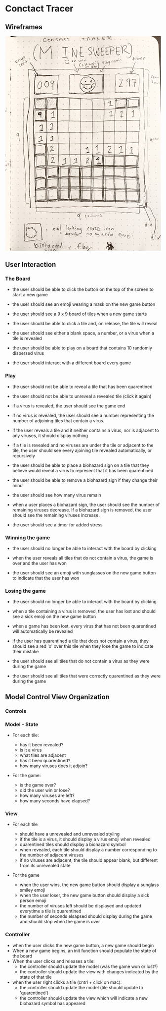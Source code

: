# Conctact Tracer
## Wireframes

![Wireframes](images/contact-tracer-wireframes.jpeg "Wireframs")

## User Interaction

### The Board
- the user should be able to click the button on the top of the screen to start a new game

- the user should see an emoji wearing a mask on the new game button

- the user should see a 9 x 9 board of tiles when a new game starts

- the user should be able to click a tile and, on release, the tile will reveal

- the user should see either a blank space, a number, or a virus when a tile is revealed

- the user should be able to play on a board that contains 10 randomly dispersed virus

-  the user should interact with a different board every game

### Play

- the user should not be able to reveal a tile that has been quarentined

- the user should not be able to unreveal a revealed tile (click it again)

- if a virus is revealed, the user should see the game end

- if no virus is revealed, the user should see a number representing the number of adjoining tiles that contain a virus.

- if the user reveals a tile and it neither contains a virus, nor is adjacent to any viruses, it should display nothing

- if a tile is revealed and no viruses are under the tile or adjacent to the tile, the user should see every ajoining tile revealed automatically, or recursively

- the user should be able to place a biohazard sign on a tile that they believe would reveal a virus to represent that it has been quarentined

- the user should be able to remove a biohazard sign if they change their mind

- the user should see how many virus remain

- when a user places a biohazard sign, the user should see the number of remaining viruses decrease. If a biohazard sign is removed, the user should see the remaining viruses increase.

- the user should see a timer for added stress

### Winning the game

- the user should no longer be able to interact with the board by clicking

- when the user reveals all tiles that do not contain a virus, the game is over and the user has won

- the user should see an emoji with sunglasses on the new game button to indicate that the user has won

### Losing the game

- the user should no longer be able to interact with the board by clicking

- when a tile containing a virus is removed, the user has lost and should see a sick emoji on the new game button

- when a game has been lost, every virus that has not been quarentined will automatically be revealed

- if the user has quarentined a tile that does not contain a virus, they should see a red 'x' over this tile when they lose the game to indicate their mistake

- the user should see all tiles that do not contain a virus as they were during the game

- the user should see all tiles that were correctly quarentined as they were during the game



## Model Control View Organization

### Controls

### Model - State

- For each tile:
    - has it been revealed?
    - is it a virus
    - what tiles are adjacent
    - has it been quarentined?
    - how many viruses does it adjoin?

- For the game:
    - is the game over?
    - did the user win or lose?
    - how many viruses are left?
    - how many seconds have elapsed?

### View

- For each tile
    - should have a unrevealed and unrevealed styling
    - if the tile is a virus, it should display a virus emoji when revealed
    - quarentined tiles should display a biohazard symbol
    - when revealed, each tile should display a number corresponding to the number of adjacent viruses
    - if no viruses are adjacent, the tile should appear blank, but different from its unrevealed state

- For the game
    - when the user wins, the new game button should display a sunglass smiley emoji
    - when the user loser, the new game button should display a sick person emoji
    - the number of viruses left should be displayed and updated everytime a tile is quarentined
    - the number of seconds elsapsed should display during the game and should stop when the game is over

### Controller

- when the user clicks the new game button, a new game should begin
- When a new game begins, an init function should populate the state of the board
- When the user clicks and releases a tile:
    - the controller should update the model (was the game won or lost?)
    - the controller should update the view with changes indicated by the state of that tile
- when the user right clicks a tile (cntrl + click on mac):
    - the controller should update the model (tile should update to 'quarentined')
    - the controller should update the view which will indicate a new biohazard symbol has appeared
